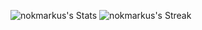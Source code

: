 ![nokmarkus's Stats](https://github-readme-stats.vercel.app/api?username=nokmarkus&theme=react&show_icons=true&hide_border=true&count_private=true)
![nokmarkus's Streak](https://github-readme-streak-stats.herokuapp.com/?user=nokmarkus&theme=react&hide_border=true)
<!--
**NokMarkus/NokMarkus** is a ✨ _special_ ✨ repository because its `README.md` (this file) appears on your GitHub profile.

Here are some ideas to get you started:

- 🔭 I’m currently working on ...
- 🌱 I’m currently learning ...
- 👯 I’m looking to collaborate on ...
- 🤔 I’m looking for help with ...
- 💬 Ask me about ...
- 📫 How to reach me: ...
- 😄 Pronouns: ...
- ⚡ Fun fact: ...
-->
